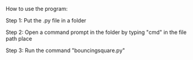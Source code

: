 How to use the program:

Step 1: Put the .py file in a folder


Step 2: Open a command prompt in the folder by typing "cmd" in the file path place


Step 3: Run the command "bouncingsquare.py"


